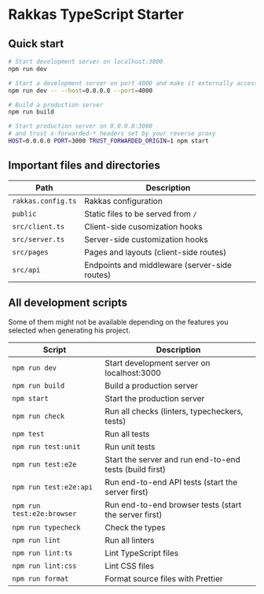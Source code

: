 # Rakkas TypeScript Starter

## Quick start

```sh
# Start development server on localhost:3000
npm run dev

# Start a development server on port 4000 and make it externally accessible
npm run dev -- --host=0.0.0.0 --port=4000

# Build a production server
npm run build

# Start production server on 0.0.0.0:3000
# and trust x-forwarded-* headers set by your reverse proxy
HOST=0.0.0.0 PORT=3000 TRUST_FORWARDED_ORIGIN=1 npm start
```

## Important files and directories

| Path               | Description                                   |
| ------------------ | --------------------------------------------- |
| `rakkas.config.ts` | Rakkas configuration                          |
| `public`           | Static files to be served from `/`            |
| `src/client.ts`    | Client-side cusomization hooks                |
| `src/server.ts`    | Server-side customization hooks               |
| `src/pages`        | Pages and layouts (client-side routes)        |
| `src/api`          | Endpoints and middleware (server-side routes) |

## All development scripts

Some of them might not be available depending on the features you selected when generating his project.

| Script                     | Description                                             |
| -------------------------- | ------------------------------------------------------- |
| `npm run dev`              | Start development server on localhost:3000              |
| `npm run build`            | Build a production server                               |
| `npm start`                | Start the production server                             |
| `npm run check`            | Run all checks (linters, typecheckers, tests)           |
| `npm test`                 | Run all tests                                           |
| `npm run test:unit`        | Run unit tests                                          |
| `npm run test:e2e`         | Start the server and run end-to-end tests (build first) |
| `npm run test:e2e:api`     | Run end-to-end API tests (start the server first)       |
| `npm run test:e2e:browser` | Run end-to-end browser tests (start the server first)   |
| `npm run typecheck`        | Check the types                                         |
| `npm run lint`             | Run all linters                                         |
| `npm run lint:ts`          | Lint TypeScript files                                   |
| `npm run lint:css`         | Lint CSS files                                          |
| `npm run format`           | Format source files with Prettier                       |
